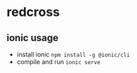 # redcross

## ionic usage
 
 -  install ionic `npm install -g @ionic/cli`
 -  compile and run  `ionic serve`
 

